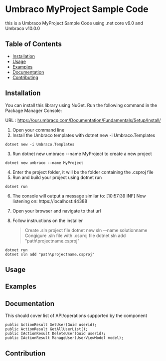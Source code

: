 
# Umbraco MyProject Sample Code

this is a Umbraco MyProject Sample Code using .net core v6.0 and Umbraco v10.0.0

## Table of Contents

- [Installation](#installation)
- [Usage](#usage)
- [Examples](#examples)
- [Documentation](#documentation)
- [Contributing](#contributing)


## Installation

You can install this library using NuGet. Run the following command in the Package Manager Console:

URL : https://our.umbraco.com/Documentation/Fundamentals/Setup/Install/

1. Open your command line
2. Install the Umbraco templates with dotnet new -i Umbraco.Templates
```
dotnet new -i Umbraco.Templates
```
3. Run dotnet new umbraco --name MyProject to create a new project
```
dotnet new umbraco --name MyProject
```
4. Enter the project folder, it will be the folder containing the .csproj file
5. Run and build your project using dotnet run

```
dotnet run
```
6. The console will output a message similar to: [10:57:39 INF] Now listening on: https://localhost:44388
7. Open your browser and navigate to that url
8. Follow instructions on the installer

	> Create .sln project file 
	dotnet new sln --name solutionname 
	> Congigure .sln file with .csproj file
	dotnet sln add "path\projectname.csproj"
```
dotnet run
dotnet sln add "path\projectname.csproj"
```
	
## Usage

## Examples

## Documentation
This should cover list of API/operations supported by the component
```
public ActionResult GetUser(Guid userid);
public ActionResult GetAllUserList();
public IActionResult DeleteUser(Guid userid);
public IActionResult ManageUser(UserViewModel model);

```
## Contribution